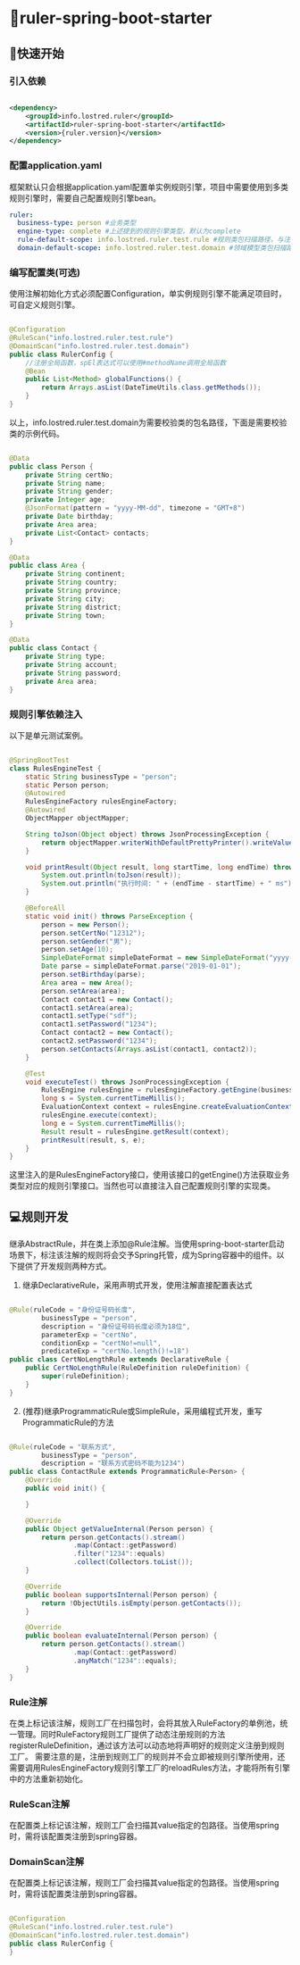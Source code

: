 # 📐ruler-spring-boot-starter

## 🚀快速开始

### 引入依赖

```xml

<dependency>
    <groupId>info.lostred.ruler</groupId>
    <artifactId>ruler-spring-boot-starter</artifactId>
    <version>{ruler.version}</version>
</dependency>
```

### 配置application.yaml

框架默认只会根据application.yaml配置单实例规则引擎，项目中需要使用到多类规则引擎时，需要自己配置规则引擎bean。

```yaml
ruler:
  business-type: person #业务类型
  engine-type: complete #上述提到的规则引擎类型，默认为complete
  rule-default-scope: info.lostred.ruler.test.rule #规则类包扫描路径，与注解@RuleScan定义的路径会取并集并一起扫描
  domain-default-scope: info.lostred.ruler.test.domain #领域模型类包扫描路径，与注解@DomainScan定义的路径会取并集并一起扫描
```

### 编写配置类(可选)

使用注解初始化方式必须配置Configuration，单实例规则引擎不能满足项目时，可自定义规则引擎。

```java

@Configuration
@RuleScan("info.lostred.ruler.test.rule")
@DomainScan("info.lostred.ruler.test.domain")
public class RulerConfig {
    //注册全局函数，spEl表达式可以使用#methodName调用全局函数
    @Bean
    public List<Method> globalFunctions() {
        return Arrays.asList(DateTimeUtils.class.getMethods());
    }
}
```

以上，info.lostred.ruler.test.domain为需要校验类的包名路径，下面是需要校验类的示例代码。

```java

@Data
public class Person {
    private String certNo;
    private String name;
    private String gender;
    private Integer age;
    @JsonFormat(pattern = "yyyy-MM-dd", timezone = "GMT+8")
    private Date birthday;
    private Area area;
    private List<Contact> contacts;
}

@Data
public class Area {
    private String continent;
    private String country;
    private String province;
    private String city;
    private String district;
    private String town;
}

@Data
public class Contact {
    private String type;
    private String account;
    private String password;
    private Area area;
}
```

### 规则引擎依赖注入

以下是单元测试案例。

```java

@SpringBootTest
class RulesEngineTest {
    static String businessType = "person";
    static Person person;
    @Autowired
    RulesEngineFactory rulesEngineFactory;
    @Autowired
    ObjectMapper objectMapper;

    String toJson(Object object) throws JsonProcessingException {
        return objectMapper.writerWithDefaultPrettyPrinter().writeValueAsString(object);
    }

    void printResult(Object result, long startTime, long endTime) throws JsonProcessingException {
        System.out.println(toJson(result));
        System.out.println("执行时间: " + (endTime - startTime) + " ms");
    }

    @BeforeAll
    static void init() throws ParseException {
        person = new Person();
        person.setCertNo("12312");
        person.setGender("男");
        person.setAge(10);
        SimpleDateFormat simpleDateFormat = new SimpleDateFormat("yyyy-MM-dd");
        Date parse = simpleDateFormat.parse("2019-01-01");
        person.setBirthday(parse);
        Area area = new Area();
        person.setArea(area);
        Contact contact1 = new Contact();
        contact1.setArea(area);
        contact1.setType("sdf");
        contact1.setPassword("1234");
        Contact contact2 = new Contact();
        contact2.setPassword("1234");
        person.setContacts(Arrays.asList(contact1, contact2));
    }

    @Test
    void executeTest() throws JsonProcessingException {
        RulesEngine rulesEngine = rulesEngineFactory.getEngine(businessType);
        long s = System.currentTimeMillis();
        EvaluationContext context = rulesEngine.createEvaluationContext(person);
        rulesEngine.execute(context);
        long e = System.currentTimeMillis();
        Result result = rulesEngine.getResult(context);
        printResult(result, s, e);
    }
}
```

这里注入的是RulesEngineFactory接口，使用该接口的getEngine()方法获取业务类型对应的规则引擎接口。当然也可以直接注入自己配置规则引擎的实现类。

## 💻规则开发

继承AbstractRule，并在类上添加@Rule注解。当使用spring-boot-starter启动场景下，标注该注解的规则将会交予Spring托管，成为Spring容器中的组件。以下提供了开发规则两种方式。

1. 继承DeclarativeRule，采用声明式开发，使用注解直接配置表达式

```java

@Rule(ruleCode = "身份证号码长度",
        businessType = "person",
        description = "身份证号码长度必须为18位",
        parameterExp = "certNo",
        conditionExp = "certNo!=null",
        predicateExp = "certNo.length()!=18")
public class CertNoLengthRule extends DeclarativeRule {
    public CertNoLengthRule(RuleDefinition ruleDefinition) {
        super(ruleDefinition);
    }
}
```

2. (推荐)继承ProgrammaticRule或SimpleRule，采用编程式开发，重写ProgrammaticRule的方法

```java

@Rule(ruleCode = "联系方式",
        businessType = "person",
        description = "联系方式密码不能为1234")
public class ContactRule extends ProgrammaticRule<Person> {
    @Override
    public void init() {

    }

    @Override
    public Object getValueInternal(Person person) {
        return person.getContacts().stream()
                .map(Contact::getPassword)
                .filter("1234"::equals)
                .collect(Collectors.toList());
    }

    @Override
    public boolean supportsInternal(Person person) {
        return !ObjectUtils.isEmpty(person.getContacts());
    }

    @Override
    public boolean evaluateInternal(Person person) {
        return person.getContacts().stream()
                .map(Contact::getPassword)
                .anyMatch("1234"::equals);
    }
}
```

### Rule注解

在类上标记该注解，规则工厂在扫描包时，会将其放入RuleFactory的单例池，统一管理。同时RuleFactory规则工厂提供了动态注册规则的方法registerRuleDefinition，通过该方法可以动态地将声明好的规则定义注册到规则工厂。
需要注意的是，注册到规则工厂的规则并不会立即被规则引擎所使用，还需要调用RulesEngineFactory规则引擎工厂的reloadRules方法，才能将所有引擎中的方法重新初始化。

### RuleScan注解

在配置类上标记该注解，规则工厂会扫描其value指定的包路径。当使用spring时，需将该配置类注册到spring容器。

### DomainScan注解

在配置类上标记该注解，规则工厂会扫描其value指定的包路径。当使用spring时，需将该配置类注册到spring容器。

```java

@Configuration
@RuleScan("info.lostred.ruler.test.rule")
@DomainScan("info.lostred.ruler.test.domain")
public class RulerConfig {
}
```
